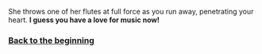 She throws one of her flutes at full force as you run away, penetrating your heart. **I guess you have a love for music now!**

### [Back to the beginning](../beginning.md)